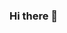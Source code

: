 ### Hi there 👋

<!--
**grudiy/grudiy** is a ✨ _special_ ✨ repository because its `README.md` (this file) appears on your GitHub profile.

Here are some ideas to get you started:

- 🔭 I’m a product manager with project management experience
- 🌱 I’m currently learning Python because I've wanted to for a long time
- 💬 I'm open for position of Product Manager in B2B SaaS product or as a PMO or Program Manager
- 📫 My actual CV: https://github.com/grudiy/cv/blob/main/CV_Andrii_Hrudii_pm.pdf
-->
